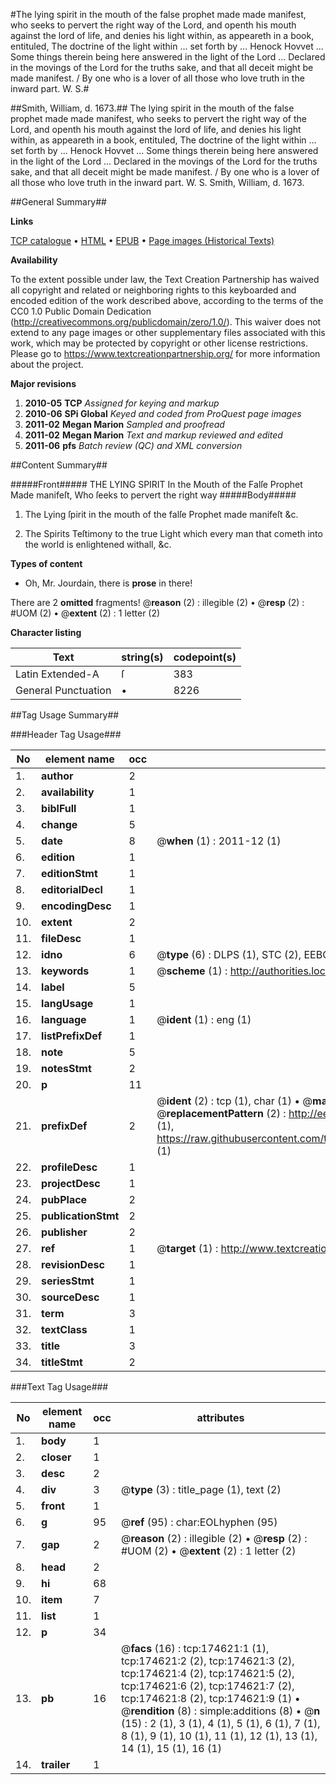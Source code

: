 #The lying spirit in the mouth of the false prophet made made manifest, who seeks to pervert the right way of the Lord, and openth his mouth against the lord of life, and denies his light within, as appeareth in a book, entituled, The doctrine of the light within ... set forth by ... Henock Hovvet ... Some things therein being here answered in the light of the Lord ... Declared in the movings of the Lord for the truths sake, and that all deceit might be made manifest. / By one who is a lover of all those who love truth in the inward part. W. S.#

##Smith, William, d. 1673.##
The lying spirit in the mouth of the false prophet made made manifest, who seeks to pervert the right way of the Lord, and openth his mouth against the lord of life, and denies his light within, as appeareth in a book, entituled, The doctrine of the light within ... set forth by ... Henock Hovvet ... Some things therein being here answered in the light of the Lord ... Declared in the movings of the Lord for the truths sake, and that all deceit might be made manifest. / By one who is a lover of all those who love truth in the inward part. W. S.
Smith, William, d. 1673.

##General Summary##

**Links**

[TCP catalogue](http://www.ota.ox.ac.uk/tcp/)  • 
[HTML](http://tei.it.ox.ac.uk/tcp/Texts-HTML/free/B05/B05898.html)  • 
[EPUB](http://tei.it.ox.ac.uk/tcp/Texts-EPUB/free/B05/B05898.epub) • 
[Page images (Historical Texts)](https://historicaltexts.jisc.ac.uk/eebo-47012656e)

**Availability**

To the extent possible under law, the Text Creation Partnership has waived all copyright and related or neighboring rights to this keyboarded and encoded edition of the work described above, according to the terms of the CC0 1.0 Public Domain Dedication (http://creativecommons.org/publicdomain/zero/1.0/). This waiver does not extend to any page images or other supplementary files associated with this work, which may be protected by copyright or other license restrictions. Please go to https://www.textcreationpartnership.org/ for more information about the project.

**Major revisions**

1. __2010-05__ __TCP__ *Assigned for keying and markup*
1. __2010-06__ __SPi Global__ *Keyed and coded from ProQuest page images*
1. __2011-02__ __Megan Marion__ *Sampled and proofread*
1. __2011-02__ __Megan Marion__ *Text and markup reviewed and edited*
1. __2011-06__ __pfs__ *Batch review (QC) and XML conversion*

##Content Summary##

#####Front#####
THE LYING SPIRIT In the Mouth of the Falſe Prophet Made manifeſt, Who ſeeks to pervert the right way
#####Body#####

1. The Lying ſpirit in the mouth of the falſe Prophet made manifeſt &c.

1. The Spirits Teſtimony to the true Light which every man that cometh into the world is enlightened withall, &c.

**Types of content**

  * Oh, Mr. Jourdain, there is **prose** in there!

There are 2 **omitted** fragments! 
 @__reason__ (2) : illegible (2)  •  @__resp__ (2) : #UOM (2)  •  @__extent__ (2) : 1 letter (2)

**Character listing**


|Text|string(s)|codepoint(s)|
|---|---|---|
|Latin Extended-A|ſ|383|
|General Punctuation|•|8226|

##Tag Usage Summary##

###Header Tag Usage###

|No|element name|occ|attributes|
|---|---|---|---|
|1.|__author__|2||
|2.|__availability__|1||
|3.|__biblFull__|1||
|4.|__change__|5||
|5.|__date__|8| @__when__ (1) : 2011-12 (1)|
|6.|__edition__|1||
|7.|__editionStmt__|1||
|8.|__editorialDecl__|1||
|9.|__encodingDesc__|1||
|10.|__extent__|2||
|11.|__fileDesc__|1||
|12.|__idno__|6| @__type__ (6) : DLPS (1), STC (2), EEBO-CITATION (1), OCLC (1), VID (1)|
|13.|__keywords__|1| @__scheme__ (1) : http://authorities.loc.gov/ (1)|
|14.|__label__|5||
|15.|__langUsage__|1||
|16.|__language__|1| @__ident__ (1) : eng (1)|
|17.|__listPrefixDef__|1||
|18.|__note__|5||
|19.|__notesStmt__|2||
|20.|__p__|11||
|21.|__prefixDef__|2| @__ident__ (2) : tcp (1), char (1)  •  @__matchPattern__ (2) : ([0-9\-]+):([0-9IVX]+) (1), (.+) (1)  •  @__replacementPattern__ (2) : http://eebo.chadwyck.com/downloadtiff?vid=$1&page=$2 (1), https://raw.githubusercontent.com/textcreationpartnership/Texts/master/tcpchars.xml#$1 (1)|
|22.|__profileDesc__|1||
|23.|__projectDesc__|1||
|24.|__pubPlace__|2||
|25.|__publicationStmt__|2||
|26.|__publisher__|2||
|27.|__ref__|1| @__target__ (1) : http://www.textcreationpartnership.org/docs/. (1)|
|28.|__revisionDesc__|1||
|29.|__seriesStmt__|1||
|30.|__sourceDesc__|1||
|31.|__term__|3||
|32.|__textClass__|1||
|33.|__title__|3||
|34.|__titleStmt__|2||


###Text Tag Usage###

|No|element name|occ|attributes|
|---|---|---|---|
|1.|__body__|1||
|2.|__closer__|1||
|3.|__desc__|2||
|4.|__div__|3| @__type__ (3) : title_page (1), text (2)|
|5.|__front__|1||
|6.|__g__|95| @__ref__ (95) : char:EOLhyphen (95)|
|7.|__gap__|2| @__reason__ (2) : illegible (2)  •  @__resp__ (2) : #UOM (2)  •  @__extent__ (2) : 1 letter (2)|
|8.|__head__|2||
|9.|__hi__|68||
|10.|__item__|7||
|11.|__list__|1||
|12.|__p__|34||
|13.|__pb__|16| @__facs__ (16) : tcp:174621:1 (1), tcp:174621:2 (2), tcp:174621:3 (2), tcp:174621:4 (2), tcp:174621:5 (2), tcp:174621:6 (2), tcp:174621:7 (2), tcp:174621:8 (2), tcp:174621:9 (1)  •  @__rendition__ (8) : simple:additions (8)  •  @__n__ (15) : 2 (1), 3 (1), 4 (1), 5 (1), 6 (1), 7 (1), 8 (1), 9 (1), 10 (1), 11 (1), 12 (1), 13 (1), 14 (1), 15 (1), 16 (1)|
|14.|__trailer__|1||
